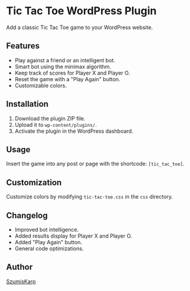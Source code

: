 # Tic Tac Toe WordPress Plugin

Add a classic Tic Tac Toe game to your WordPress website.

## Features

- Play against a friend or an intelligent bot.
- Smart bot using the minimax algorithm.
- Keep track of scores for Player X and Player O.
- Reset the game with a "Play Again" button.
- Customizable colors.

## Installation

1. Download the plugin ZIP file.
2. Upload it to `wp-content/plugins/`.
3. Activate the plugin in the WordPress dashboard.

## Usage

Insert the game into any post or page with the shortcode: `[tic_tac_toe]`.

## Customization

Customize colors by modifying `tic-tac-toe.css` in the `css` directory.

## Changelog

- Improved bot intelligence.
- Added results display for Player X and Player O.
- Added "Play Again" button.
- General code optimizations.

## Author

[SzumisKarp](https://t.ly/duzp9)